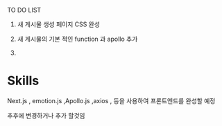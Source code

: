 TO DO LIST

1. 새 게시물 생성 페이지 CSS 완성

2. 새 게시물의 기본 적인 function 과 apollo 추가

3.

# Skills

Next.js , emotion.js ,Apollo.js ,axios , 등을 사용하여 프론트엔드를 완성할 예정

추후에 변경하거나 추가 할것임

